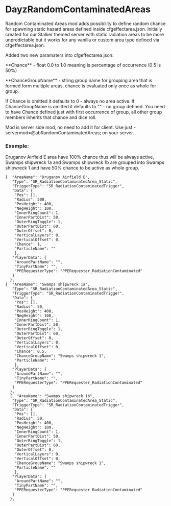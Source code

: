 # DayzRandomContaminatedAreas
Random Contaminated Areas mod adds possibility to define random chance for spawning static hazard areas defined inside cfgeffectarea.json. Initially created for our Stalker themed server with static radiation areas to be more unpredictable but it works for any vanilla or custom area type defined via cfgeffectarea.json.

Added two new paramaters into cfgeffectarea.json:

<p>**Chance** - float 0.0 to 1.0 meaning is percentage of occurrence (0.5 is 50%)</p>
<p>**ChanceGroupName** - string group name for grouping area that is formed form multiple areas, chance is evaluated only once as whole for group.</p>

If Chance is omitted it defaults to 0 - always no area active.
If ChanceGroupName is omitted it defaults to "" - no group defined.
You need to have Chance defined just with first occurrence of group, all other group members inherits that chance and dice roll.

Mod is server side mod, no need to add it for client. Use just -servermod=@abRandomContaminatedAreas; on your server.

### Example:
Druganov Airfield E area have 100% chance thus will be always active, Swamps shipwreck 1a and Swamps shipwreck 1b are grouped into Swamps shipwreck 1 and have 50% chance to be active as whole group.

```
{  "AreaName": "Druganov Airfield E", 
   "Type": "SR_RadiationContaminatedArea_Static", 
   "TriggerType": "SR_RadiationContaminatedTrigger",
   "Data": { 
    "Pos": [],
    "Radius": 500,
    "PosHeight": 400,
    "NegHeight": 100,
    "InnerRingCount": 1,
    "InnerPartDist": 50,
    "OuterRingToggle": 1, 
    "OuterPartDist": 60, 
    "OuterOffset": 0, 
    "VerticalLayers": 0,
    "VerticalOffset": 0,
    "Chance": 1,
    "ParticleName": ""
    },
   "PlayerData": {
    "AroundPartName": "",
    "TinyPartName": "",
    "PPERequesterType": "PPERequester_RadiationContaminated"
   }
  },
{  "AreaName": "Swamps shipwreck 1a", 
   "Type": "SR_RadiationContaminatedArea_Static", 
   "TriggerType": "SR_RadiationContaminatedTrigger",
   "Data": { 
    "Pos": [],
    "Radius": 50,
    "PosHeight": 400,
    "NegHeight": 100,
    "InnerRingCount": 1,
    "InnerPartDist": 50,
    "OuterRingToggle": 1, 
    "OuterPartDist": 60, 
    "OuterOffset": 0, 
    "VerticalLayers": 0,
    "VerticalOffset": 0,
    "Chance": 0.5,
    "ChanceGroupName": "Swamps shipwreck 1",
    "ParticleName": ""
    },
   "PlayerData": {
    "AroundPartName": "",
    "TinyPartName": "",
    "PPERequesterType": "PPERequester_RadiationContaminated"
   }
  },
  {  "AreaName": "Swamps shipwreck 1b", 
   "Type": "SR_RadiationContaminatedArea_Static", 
   "TriggerType": "SR_RadiationContaminatedTrigger",
   "Data": { 
    "Pos": [],
    "Radius": 50,
    "PosHeight": 400,
    "NegHeight": 100,
    "InnerRingCount": 1,
    "InnerPartDist": 50,
    "OuterRingToggle": 1, 
    "OuterPartDist": 60, 
    "OuterOffset": 0, 
    "VerticalLayers": 0,
    "VerticalOffset": 0,
    "ChanceGroupName": "Swamps shipwreck 1",
    "ParticleName": ""
    },
   "PlayerData": {
    "AroundPartName": "",
    "TinyPartName": "",
    "PPERequesterType": "PPERequester_RadiationContaminated"
   }
  },
```
